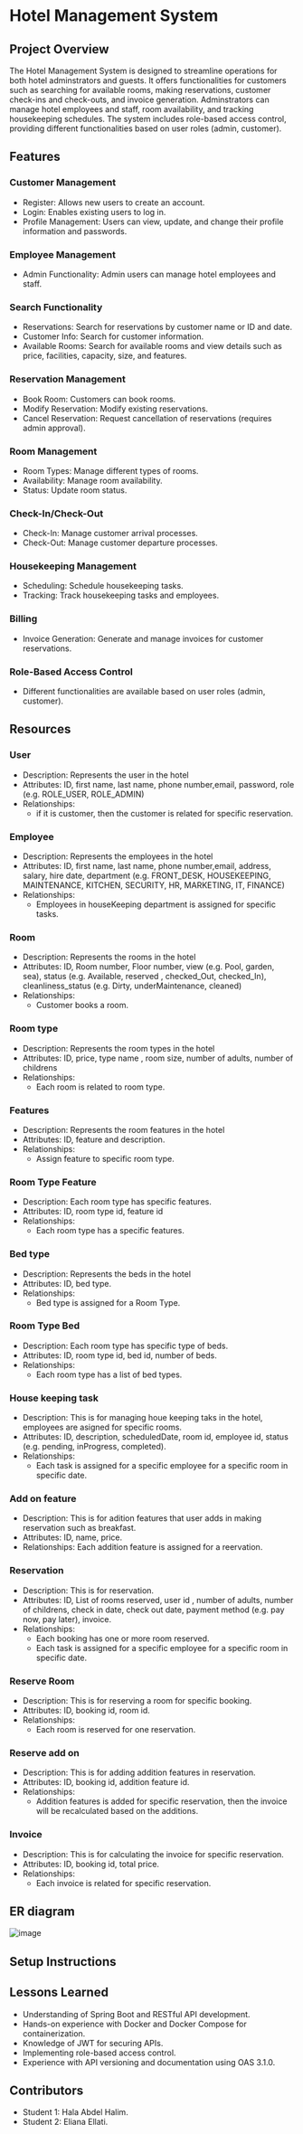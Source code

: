  # Hotel Management System
## Project Overview
The Hotel Management System is designed to streamline operations for both hotel adminstrators and guests. It offers functionalities for customers such as searching for available rooms, making reservations, customer check-ins and check-outs, and invoice generation. Adminstrators can manage hotel employees and staff, room availability, and tracking housekeeping schedules. The system includes role-based access control, providing different functionalities based on user roles (admin, customer).
## Features
### Customer Management
- Register: Allows new users to create an account.
- Login: Enables existing users to log in.
- Profile Management: Users can view, update, and change their profile information and passwords.
### Employee Management
- Admin Functionality: Admin users can manage hotel employees and staff.
### Search Functionality
- Reservations: Search for reservations by customer name or ID and date.
- Customer Info: Search for customer information.
- Available Rooms: Search for available rooms and view details such as price, facilities, capacity, size, and features.
### Reservation Management
- Book Room: Customers can book rooms.
- Modify Reservation: Modify existing reservations.
- Cancel Reservation: Request cancellation of reservations (requires admin approval).
### Room Management
- Room Types: Manage different types of rooms.
- Availability: Manage room availability.
- Status: Update room status.
### Check-In/Check-Out
- Check-In: Manage customer arrival processes.
- Check-Out: Manage customer departure processes.
### Housekeeping Management
- Scheduling: Schedule housekeeping tasks.
- Tracking: Track housekeeping tasks and employees.
### Billing
- Invoice Generation: Generate and manage invoices for customer reservations.

### Role-Based Access Control
- Different functionalities are available based on user roles (admin, customer).

## Resources

### User
- Description: Represents the user in the hotel
- Attributes: ID, first name, last name, phone number,email, password, role (e.g. ROLE_USER, ROLE_ADMIN) 
- Relationships:
  - if it is customer, then the customer is related for specific reservation.

### Employee
- Description: Represents the employees in the hotel
- Attributes: ID, first name, last name, phone number,email, address, salary, hire date, department (e.g. FRONT_DESK, HOUSEKEEPING, MAINTENANCE, KITCHEN, SECURITY, HR, MARKETING, IT, FINANCE)
- Relationships:
  - Employees in houseKeeping department is assigned for specific tasks.


### Room
- Description: Represents the rooms in the hotel
- Attributes: ID, Room number, Floor number, view (e.g. Pool, garden, sea), status (e.g. Available, reserved , checked_Out, checked_In), cleanliness_status (e.g. Dirty, underMaintenance, cleaned)
- Relationships:
  - Customer books a room.


### Room type 
- Description: Represents the room types in the hotel
- Attributes: ID, price, type name , room size, number of adults, number of childrens
- Relationships:
  - Each room is related to room type. 

### Features
- Description: Represents the room features in the hotel
- Attributes: ID, feature and description.
- Relationships:
  - Assign feature to specific room type.
    
###  Room Type Feature 
- Description: Each room type has specific features.
- Attributes: ID, room type id, feature id
- Relationships:
  - Each room type has a specific features.

### Bed type
- Description: Represents the beds in the hotel
- Attributes: ID, bed type.
- Relationships:
  - Bed type is assigned for a Room Type.
 
###  Room Type Bed 
- Description: Each room type has specific type of beds.
- Attributes: ID, room type id, bed id, number of beds.
- Relationships:
  - Each room type has a list of bed types.

###  House keeping task
- Description: This is for managing houe keeping taks in the hotel, employees are asigned for specific rooms.
- Attributes: ID, description, scheduledDate, room id, employee id, status (e.g. pending, inProgress, completed). 
- Relationships:
  - Each task is assigned for a specific employee for a specific room in specific date.



###  Add on feature
- Description: This is for adition features that user adds in making reservation such as breakfast.
- Attributes: ID, name, price.
- Relationships: Each addition feature is assigned for a reervation.

    
### Reservation
- Description: This is for reservation.
- Attributes: ID, List of rooms reserved, user id , number of adults, number of childrens, check in date, check out date, payment method (e.g. pay now, pay later), invoice. 
- Relationships:
  - Each booking has one or more room reserved.
  - Each task is assigned for a specific employee for a specific room in specific date.


### Reserve Room
- Description: This is for reserving a room for specific booking.
- Attributes: ID, booking id, room id.
- Relationships:
  - Each room is reserved for one reservation.

### Reserve add on
- Description: This is for adding addition features in reservation.
- Attributes: ID, booking id, addition feature id.
- Relationships:
  - Addition features is added for specific reservation, then the invoice will be recalculated based on the additions.

### Invoice
- Description: This is for calculating the invoice for specific reservation.
- Attributes: ID, booking id, total price.
- Relationships:
  - Each invoice is related for specific reservation.
 
## ER diagram
![image](https://github.com/elianaellati/Hotel_Management_System/assets/132192886/a3abdb8a-5702-4924-ac25-81aa854383f5)


## Setup Instructions


## Lessons Learned
- Understanding of Spring Boot and RESTful API development.
- Hands-on experience with Docker and Docker Compose for containerization.
- Knowledge of JWT for securing APIs.
- Implementing role-based access control.
- Experience with API versioning and documentation using OAS 3.1.0.

## Contributors
- Student 1: Hala Abdel Halim.
- Student 2: Eliana Ellati.
